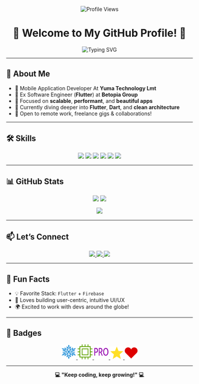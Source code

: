 <!-- Profile View Counter -->
<p align="center">
  <img src="https://komarev.com/ghpvc/?username=masumraj1&style=for-the-badge" alt="Profile Views" />
</p>

<h1 align="center">🌟 Welcome to My GitHub Profile! 🌟</h1>

<!-- Typing SVG -->
<p align="center">
  <img src="https://readme-typing-svg.herokuapp.com?font=Fira+Code&weight=500&size=24&pause=1000&color=F70000&width=435&lines=Hi+there!+I'm+Masum+Raj;Flutter+Developer+%7C+Tech+Enthusiast;Always+learning+and+exploring!" alt="Typing SVG" />
</p>

---

## 🚀 About Me
- 💼 Mobile Application Developer At **Yuma Technology Lmt**
- 💼 Ex Software Engineer (**Flutter**) at **Betopia Group**
- 📱 Focused on **scalable**, **performant**, and **beautiful apps**
- 🌱 Currently diving deeper into **Flutter**, **Dart**, and **clean architecture**
- 🤝 Open to remote work, freelance gigs & collaborations!

---

## 🛠️ Skills
<p align="center">
  <img src="https://img.shields.io/badge/Dart-0175C2?style=for-the-badge&logo=dart&logoColor=white" />
  <img src="https://img.shields.io/badge/Flutter-02569B?style=for-the-badge&logo=flutter&logoColor=white" />
  <img src="https://img.shields.io/badge/Firebase-FFCA28?style=for-the-badge&logo=firebase&logoColor=black" />
  <img src="https://img.shields.io/badge/GitHub-181717?style=for-the-badge&logo=github&logoColor=white" />
  <img src="https://img.shields.io/badge/Google%20Maps-4285F4?style=for-the-badge&logo=google-maps&logoColor=white" />
  <img src="https://img.shields.io/badge/Google%20Calendar-34A853?style=for-the-badge&logo=google-calendar&logoColor=white" />
</p>

---

## 📊 GitHub Stats
<p align="center">
  <img src="https://github-readme-stats.vercel.app/api?username=masumraj1&show_icons=true&theme=tokyonight&hide_border=true" width="48%" />
  <img src="https://github-readme-streak-stats.herokuapp.com?user=masumraj1&theme=tokyonight&hide_border=true" width="48%" />
</p>
<p align="center">
  <img src="https://github-readme-stats.vercel.app/api/top-langs/?username=masumraj1&layout=compact&theme=tokyonight&hide_border=true" width="50%" />
</p>

---

## 📫 Let’s Connect
<p align="center">
  <a href="https://www.facebook.com/sadibestu" target="_blank">
    <img src="https://img.shields.io/badge/Facebook-1877F2?style=for-the-badge&logo=facebook&logoColor=white" />
  </a>
  <a href="[https://linkedin.com](https://www.linkedin.com/in/flutterapp/)" target="_blank">
    <img src="https://img.shields.io/badge/LinkedIn-0A66C2?style=for-the-badge&logo=linkedin&logoColor=white" />
  </a>
  <a href="mailto:masumrna927@gmail.com">
    <img src="https://img.shields.io/badge/Email-EA4335?style=for-the-badge&logo=gmail&logoColor=white" />
  </a>
</p>

---

## 🎯 Fun Facts
- 💡 Favorite Stack: `Flutter` + `Firebase`
- 🎨 Loves building user-centric, intuitive UI/UX
- 🌍 Excited to work with devs around the globe!

---

## 🏅 Badges
<p align="center">
  <a href="https://archiveprogram.github.com/">
    <img src="https://raw.githubusercontent.com/acervenky/animated-github-badges/master/assets/acbadge.gif" width="40" height="40" />
  </a>
  <a href="https://docs.github.com/en/developers">
    <img src="https://raw.githubusercontent.com/acervenky/animated-github-badges/master/assets/devbadge.gif" width="40" height="40" />
  </a>
  <a href="https://github.com/pricing">
    <img src="https://raw.githubusercontent.com/acervenky/animated-github-badges/master/assets/pro.gif" width="40" height="40" />
  </a>
  <a href="https://stars.github.com/">
    <img src="https://raw.githubusercontent.com/acervenky/animated-github-badges/master/assets/starbadge.gif" width="35" height="35" />
  </a>
  <a href="https://github.com/sponsors">
    <img src="https://raw.githubusercontent.com/acervenky/animated-github-badges/master/assets/sponsorbadge.gif" width="35" height="35" />
  </a>
</p>

---

<p align="center">
  <b>💻 "Keep coding, keep growing!" 💻</b>
</p>
